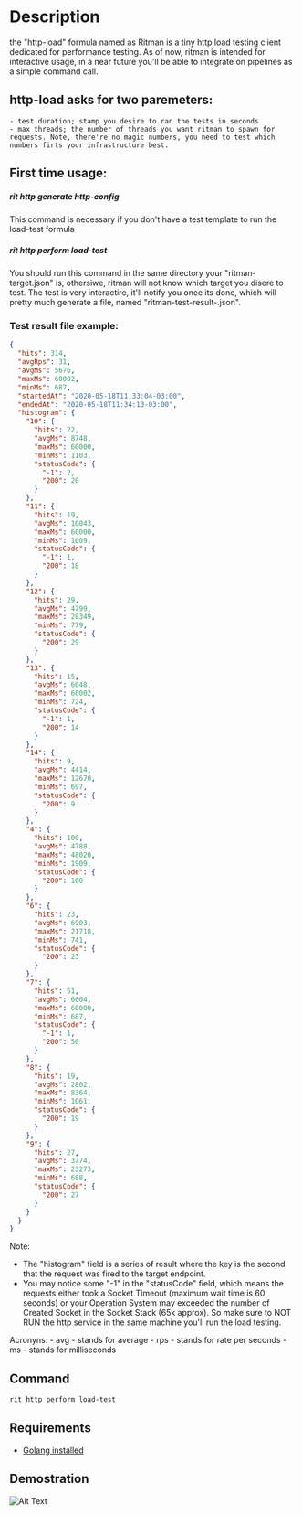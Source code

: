 <!-- markdownlint-disable-file MD013 -->
<!-- markdownlint-disable-file MD033 -->
<!-- markdownlint-disable-file MD026 -->
<!-- markdownlint-disable-file MD001 -->
<!-- markdownlint-disable-file MD046 -->

# Description

the "http-load" formula named as Ritman is a tiny http load testing client dedicated for performance testing. As of now, ritman is intended for interactive usage, in a near future you'll be able to integrate on pipelines as a simple command call.

## http-load asks for two paremeters:

    - test duration; stamp you desire to ran the tests in seconds
    - max threads; the number of threads you want ritman to spawn for requests. Note, there're no magic numbers, you need to test which numbers firts your infrastructure best.

## First time usage:

##### rit http generate http-config

This command is necessary if you don't have a test template to run the load-test formula

##### rit http perform load-test

You should run this command in the same directory your "ritman-target.json" is, othersiwe, ritman will not know which target you disere to test.
The test is very interactire, it'll notify you once its done, which will pretty much generate a file, named "ritman-test-result-<timestamp>.json".

### Test result file example:

```json
{
  "hits": 314,
  "avgRps": 31,
  "avgMs": 5676,
  "maxMs": 60002,
  "minMs": 687,
  "startedAt": "2020-05-18T11:33:04-03:00",
  "endedAt": "2020-05-18T11:34:13-03:00",
  "histogram": {
    "10": {
      "hits": 22,
      "avgMs": 8748,
      "maxMs": 60000,
      "minMs": 1103,
      "statusCode": {
        "-1": 2,
        "200": 20
      }
    },
    "11": {
      "hits": 19,
      "avgMs": 10043,
      "maxMs": 60000,
      "minMs": 1009,
      "statusCode": {
        "-1": 1,
        "200": 18
      }
    },
    "12": {
      "hits": 29,
      "avgMs": 4799,
      "maxMs": 28349,
      "minMs": 779,
      "statusCode": {
        "200": 29
      }
    },
    "13": {
      "hits": 15,
      "avgMs": 6048,
      "maxMs": 60002,
      "minMs": 724,
      "statusCode": {
        "-1": 1,
        "200": 14
      }
    },
    "14": {
      "hits": 9,
      "avgMs": 4414,
      "maxMs": 12670,
      "minMs": 697,
      "statusCode": {
        "200": 9
      }
    },
    "4": {
      "hits": 100,
      "avgMs": 4788,
      "maxMs": 48020,
      "minMs": 1909,
      "statusCode": {
        "200": 100
      }
    },
    "6": {
      "hits": 23,
      "avgMs": 6903,
      "maxMs": 21718,
      "minMs": 741,
      "statusCode": {
        "200": 23
      }
    },
    "7": {
      "hits": 51,
      "avgMs": 6604,
      "maxMs": 60000,
      "minMs": 687,
      "statusCode": {
        "-1": 1,
        "200": 50
      }
    },
    "8": {
      "hits": 19,
      "avgMs": 2802,
      "maxMs": 8364,
      "minMs": 1061,
      "statusCode": {
        "200": 19
      }
    },
    "9": {
      "hits": 27,
      "avgMs": 3774,
      "maxMs": 23273,
      "minMs": 688,
      "statusCode": {
        "200": 27
      }
    }
  }
}
```

Note:

- The "histogram" field is a series of result where the key is the second that the request was fired to the target endpoint.
- You may notice some "-1" in the "statusCode" field, which means the requests either took a Socket Timeout (maximum wait time is 60 seconds) or your Operation System may exceeded the number of Created Socket in the Socket Stack (65k approx). So make sure to NOT RUN the http service in the same machine you'll run the load testing.

Acronyns: - avg - stands for average - rps - stands for rate per seconds - ms - stands for milliseconds

## Command

```bash
rit http perform load-test
```

## Requirements

- [Golang installed](https://golang.org/doc/install)

## Demostration

![Alt Text](https://media3.giphy.com/media/KEIZsoInjvzmFUYCcL/giphy.gif)

